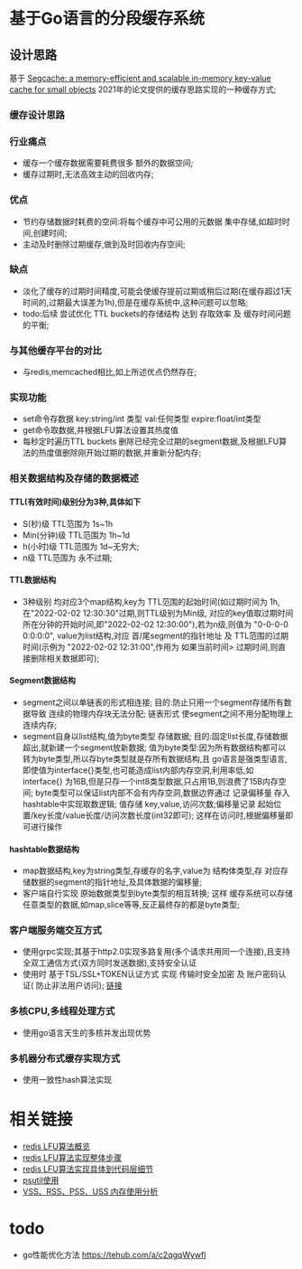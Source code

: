 # 基于Go语言的分段缓存系统

## 设计思路

基于 [Segcache: a memory-efficient and scalable in-memory key-value cache for small objects](https://www.usenix.org/system/files/nsdi21-yang.pdf)
2021年的论文提供的缓存思路实现的一种缓存方式;

### 缓存设计思路

### 行业痛点

* 缓存一个缓存数据需要耗费很多 额外的数据空间;
* 缓存过期时,无法高效主动的回收内存;

### 优点

* 节约存储数据时耗费的空间:将每个缓存中可公用的元数据 集中存储,如超时时间,创建时间;
* 主动及时删除过期缓存,做到及时回收内存空间;

### 缺点

* 淡化了缓存的过期时间精度,可能会使缓存提前过期或稍后过期(在缓存超过1天时间的,过期最大误差为1h),但是在缓存系统中,这种问题可以忽略;
* todo:后续 尝试优化 TTL buckets的存储结构 达到 存取效率 及 缓存时间问题的平衡;

### 与其他缓存平台的对比

* 与redis,memcached相比,如上所述优点仍然存在;

### 实现功能

* set命令存数据 key:string/int 类型 val:任何类型 expire:float/int类型
* get命令取数据,并根据LFU算法设置其热度值
* 每秒定时遍历TTL buckets 删除已经完全过期的segment数据,及根据LFU算法的热度值删除刚开始过期的数据,并重新分配内存;

### 相关数据结构及存储的数据概述

#### TTL(有效时间)级别分为3种,具体如下

* S(秒)级 TTL范围为 1s~1h
* Min(分钟)级 TTL范围为 1h~1d
* h(小时)级 TTL范围为 1d~无穷大;
* n级 TTL范围为 永不过期;

#### TTL数据结构

* 3种级别 均对应3个map结构,key为 TTL范围的起始时间(如过期时间为 1h,在"2022-02-02 12:30:30"过期,则TTL级别为Min级,
  对应的key值取过期时间所在分钟的开始时间,即"2022-02-02 12:30:00"),若为n级,则值为 "0-0-0-0 0:0:0:0",
  value为list结构,对应 首/尾segment的指针地址 及 TTL范围的过期时间(示例为 "2022-02-02 12:31:00",作用为 如果当前时间>
  过期时间,则直接删除相关数据即可);

#### Segment数据结构

* segment之间以单链表的形式相连接; 目的:防止只用一个segment存储所有数据导致 连续的物理内存块无法分配;
  链表形式 使segment之间不用分配物理上连续内存;
* segment自身以list结构,值为byte类型 存储数据; 目的:固定list长度,存储数据超出,就新建一个segment放新数据;
  值为byte类型:因为所有数据结构都可以转为byte类型,所以存byte类型就是存所有数据结构,且
  go语言是强类型语言,即使值为interface{}类型,也可能造成list内部内存空洞,利用率低,如 interface{}
  为16B,但是只存一个int8类型数据,只占用1B,则浪费了15B内存空间;
  byte类型可以保证list内部不会有内存空洞,数据边界通过 记录偏移量 存入 hashtable中实现取数逻辑;
  值存储 key,value,访问次数;偏移量记录 起始位置/key长度/value长度/访问次数长度(int32即可); 这样在访问时,根据偏移量即可进行操作

#### hashtable数据结构

* map数据结构,key为string类型,存缓存的名字,value为 结构体类型,存 对应存储数据的segment的指针地址,及具体数据的偏移量;
* 客户端自行实现 原始数据类型到byte类型的相互转换; 这样 缓存系统可以存储任意类型的数据,如map,slice等等,反正最终存的都是byte类型;

### 客户端服务端交互方式

* 使用grpc实现;其基于http2.0实现多路复用(多个请求共用同一个连接),且支持全双工通信方式(双方同时发送数据),支持安全认证
* 使用时 基于TSL/SSL+TOKEN认证方式 实现 传输时安全加密 及 账户密码认证(
  防止非法用户访问); [链接](https://zhuanlan.zhihu.com/p/375573984)

### 多核CPU,多线程处理方式

* 使用go语言天生的多核并发出现优势

### 多机器分布式缓存实现方式

* 使用一致性hash算法实现

# 相关链接

* [redis LFU算法概览](https://blog.csdn.net/u010887744/article/details/110357096)
* [redis LFU算法实现整体步骤](https://blog.csdn.net/u013277209/article/details/126754778)
* [redis LFU算法实现具体到代码层细节](https://blog.csdn.net/m0_69745415/article/details/124370410)
* [psutil使用](https://blog.csdn.net/haiming0415/article/details/125313441)
* [VSS、RSS、PSS、USS 内存使用分析](https://blog.csdn.net/m0_51504545/article/details/119685325)

# todo

* go性能优化方法 https://tehub.com/a/c2qgqWywfl

